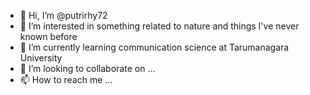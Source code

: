 - 👋 Hi, I’m @putrirhy72
- 👀 I’m interested in something related to nature and things I've never known before
- 🌱 I’m currently learning communication science at Tarumanagara University
- 💞️ I’m looking to collaborate on ...
- 📫 How to reach me ...

<!---
putrirhy72/putrirhy72 is a ✨ special ✨ repository because its `README.md` (this file) appears on your GitHub profile.
You can click the Preview link to take a look at your changes.
--->
